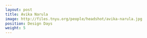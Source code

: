 ```yaml
---
layout: post
title: Avika Narula
image: http://files.tnyu.org/people/headshot/avika-narula.jpg
position: Design Days
weight: 5
---
```

